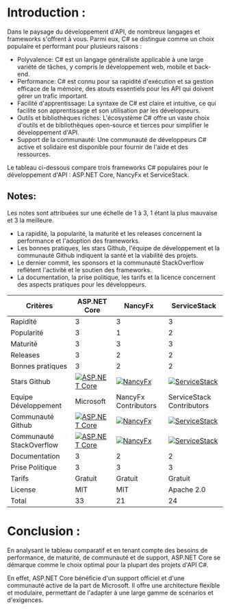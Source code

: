 # Introduction :

Dans le paysage du développement d'API, de nombreux langages et frameworks s'offrent à vous. Parmi eux, C# se distingue comme un choix populaire et performant pour plusieurs raisons :

- Polyvalence: C# est un langage généraliste applicable à une large variété de tâches, y compris le développement web, mobile et back-end.
- Performance: C# est connu pour sa rapidité d'exécution et sa gestion efficace de la mémoire, des atouts essentiels pour les API qui doivent gérer un trafic important.
- Facilité d'apprentissage: La syntaxe de C# est claire et intuitive, ce qui facilite son apprentissage et son utilisation par les développeurs.
- Outils et bibliothèques riches: L'écosystème C# offre un vaste choix d'outils et de bibliothèques open-source et tierces pour simplifier le développement d'API.
- Support de la communauté: Une communauté de développeurs C# active et solidaire est disponible pour fournir de l'aide et des ressources.

Le tableau ci-dessous compare trois frameworks C# populaires pour le développement d'API : ASP.NET Core, NancyFx et ServiceStack.

## Notes:

Les notes sont attribuées sur une échelle de 1 à 3, 1 étant la plus mauvaise et 3 la meilleure.
- La rapidité, la popularité, la maturité et les releases concernent la performance et l'adoption des frameworks.
- Les bonnes pratiques, les stars Github, l'équipe de développement et la communauté Github indiquent la santé et la viabilité des projets.
- Le dernier commit, les sponsors et la communauté StackOverflow reflètent l'activité et le soutien des frameworks.
- La documentation, la prise politique, les tarifs et la licence concernent des aspects pratiques pour les développeurs.



| Critères           | ASP.NET Core       | NancyFx            | ServiceStack       |
|--------------------|--------------------|--------------------|--------------------|
| Rapidité           | 3                  | 3                  | 3                  |
| Popularité         | 3                  | 1                  | 2                  |
| Maturité           | 3                  | 3                  | 3                  |
| Releases           | 3                  | 2                  | 2                  |
| Bonnes pratiques   | 3                  | 2                  | 2                  |
| Stars Github       | [![ASP.NET Core](https://img.shields.io/github/stars/aspnet/AspNetCore?style=social)](https://github.com/aspnet/AspNetCore) | [![NancyFx](https://img.shields.io/github/stars/NancyFx/Nancy?style=social)](https://github.com/NancyFx/Nancy) | [![ServiceStack](https://img.shields.io/github/stars/ServiceStack/ServiceStack?style=social)](https://github.com/ServiceStack/ServiceStack) |
| Equipe Développement | Microsoft       | NancyFx Contributors | ServiceStack Contributors |
| Communauté Github  | [![ASP.NET Core](https://img.shields.io/github/contributors/aspnet/AspNetCore?style=social)](https://github.com/aspnet/AspNetCore) | [![NancyFx](https://img.shields.io/github/contributors/NancyFx/Nancy?style=social)](https://github.com/NancyFx/Nancy) | [![ServiceStack](https://img.shields.io/github/contributors/ServiceStack/ServiceStack?style=social)](https://github.com/ServiceStack/ServiceStack) |
| Communauté StackOverflow | [![ASP.NET Core](https://img.shields.io/stackexchange/stackoverflow/t/asp.net-core?label=ASP.NET%20Core&logo=stackoverflow&style=social)](https://stackoverflow.com/questions/tagged/asp.net-core) | [![NancyFx](https://img.shields.io/stackexchange/stackoverflow/t/nancy?label=NancyFx&logo=stackoverflow&style=social)](https://stackoverflow.com/questions/tagged/nancy) | [![ServiceStack](https://img.shields.io/stackexchange/stackoverflow/t/servicestack?label=ServiceStack&logo=stackoverflow&style=social)](https://stackoverflow.com/questions/tagged/servicestack) |
| Documentation      | 3                  | 2                  | 2                  |
| Prise Politique    | 3                  | 3                  | 3                  |
| Tarifs             | Gratuit            | Gratuit            | Gratuit            |
| License            | MIT                | MIT                | Apache 2.0         |
| Total              | 33                 | 21                 | 24                 |




# Conclusion : 

En analysant le tableau comparatif et en tenant compte des besoins de performance, de maturité, de communauté et de support, ASP.NET Core se démarque comme le choix optimal pour la plupart des projets d'API C#.

En effet, ASP.NET Core bénéficie d'un support officiel et d'une communauté active de la part de Microsoft. Il offre une architecture flexible et modulaire, permettant de l'adapter à une large gamme de scénarios et d'exigences.